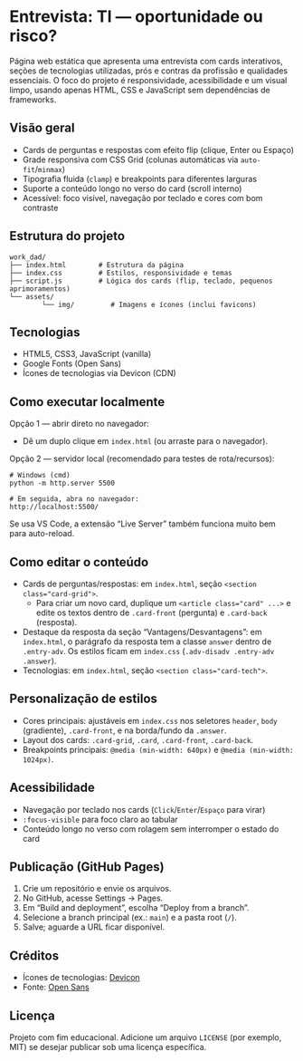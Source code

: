 # Entrevista: TI — oportunidade ou risco?

Página web estática que apresenta uma entrevista com cards interativos, seções de tecnologias utilizadas, prós e contras da profissão e qualidades essenciais. O foco do projeto é responsividade, acessibilidade e um visual limpo, usando apenas HTML, CSS e JavaScript sem dependências de frameworks.

## Visão geral

- Cards de perguntas e respostas com efeito flip (clique, Enter ou Espaço)
- Grade responsiva com CSS Grid (colunas automáticas via `auto-fit`/`minmax`)
- Tipografia fluida (`clamp`) e breakpoints para diferentes larguras
- Suporte a conteúdo longo no verso do card (scroll interno)
- Acessível: foco visível, navegação por teclado e cores com bom contraste

## Estrutura do projeto

```
work_dad/
├── index.html        # Estrutura da página
├── index.css         # Estilos, responsividade e temas
├── script.js         # Lógica dos cards (flip, teclado, pequenos aprimoramentos)
└── assets/
		└── img/         # Imagens e ícones (inclui favicons)
```

## Tecnologias

- HTML5, CSS3, JavaScript (vanilla)
- Google Fonts (Open Sans)
- Ícones de tecnologias via Devicon (CDN)

## Como executar localmente

Opção 1 — abrir direto no navegador:
- Dê um duplo clique em `index.html` (ou arraste para o navegador).

Opção 2 — servidor local (recomendado para testes de rota/recursos):

```
# Windows (cmd)
python -m http.server 5500

# Em seguida, abra no navegador:
http://localhost:5500/
```

Se usa VS Code, a extensão “Live Server” também funciona muito bem para auto-reload.

## Como editar o conteúdo

- Cards de perguntas/respostas: em `index.html`, seção `<section class="card-grid">`.
	- Para criar um novo card, duplique um `<article class="card" ...>` e edite os textos dentro de `.card-front` (pergunta) e `.card-back` (resposta).
- Destaque da resposta da seção “Vantagens/Desvantagens”: em `index.html`, o parágrafo da resposta tem a classe `answer` dentro de `.entry-adv`. Os estilos ficam em `index.css` (`.adv-disadv .entry-adv .answer`).
- Tecnologias: em `index.html`, seção `<section class="card-tech">`.

## Personalização de estilos

- Cores principais: ajustáveis em `index.css` nos seletores `header`, `body` (gradiente), `.card-front`, e na borda/fundo da `.answer`.
- Layout dos cards: `.card-grid`, `.card`, `.card-front`, `.card-back`.
- Breakpoints principais: `@media (min-width: 640px)` e `@media (min-width: 1024px)`.

## Acessibilidade

- Navegação por teclado nos cards (`Click`/`Enter`/`Espaço` para virar)
- `:focus-visible` para foco claro ao tabular
- Conteúdo longo no verso com rolagem sem interromper o estado do card

## Publicação (GitHub Pages)

1. Crie um repositório e envie os arquivos.
2. No GitHub, acesse Settings → Pages.
3. Em “Build and deployment”, escolha “Deploy from a branch”.
4. Selecione a branch principal (ex.: `main`) e a pasta root (`/`).
5. Salve; aguarde a URL ficar disponível.

## Créditos

- Ícones de tecnologias: [Devicon](https://devicon.dev/)
- Fonte: [Open Sans](https://fonts.google.com/specimen/Open+Sans)

## Licença

Projeto com fim educacional. Adicione um arquivo `LICENSE` (por exemplo, MIT) se desejar publicar sob uma licença específica.


